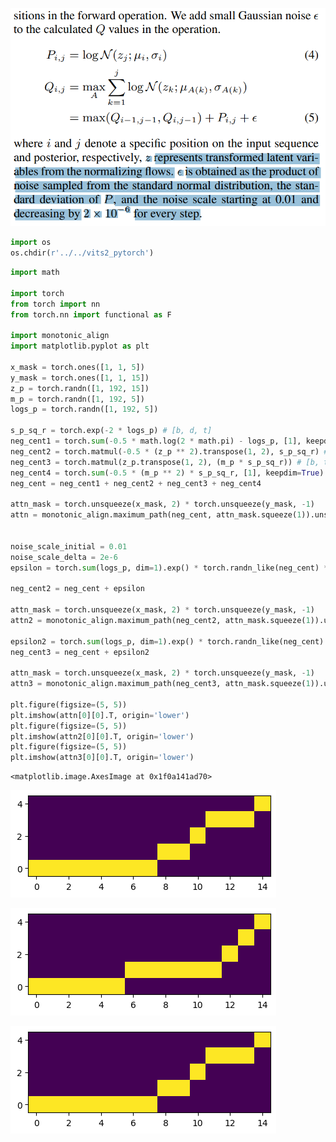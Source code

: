 ![image.png](MAS_with_noise_files/image.png)


```python
import os
os.chdir(r'../../vits2_pytorch')
```


```python
import math

import torch
from torch import nn
from torch.nn import functional as F

import monotonic_align
import matplotlib.pyplot as plt

x_mask = torch.ones([1, 1, 5])
y_mask = torch.ones([1, 1, 15])
z_p = torch.randn([1, 192, 15])
m_p = torch.randn([1, 192, 5]) 
logs_p = torch.randn([1, 192, 5])

s_p_sq_r = torch.exp(-2 * logs_p) # [b, d, t]
neg_cent1 = torch.sum(-0.5 * math.log(2 * math.pi) - logs_p, [1], keepdim=True) # [b, 1, t_s]
neg_cent2 = torch.matmul(-0.5 * (z_p ** 2).transpose(1, 2), s_p_sq_r) # [b, t_t, d] x [b, d, t_s] = [b, t_t, t_s]
neg_cent3 = torch.matmul(z_p.transpose(1, 2), (m_p * s_p_sq_r)) # [b, t_t, d] x [b, d, t_s] = [b, t_t, t_s]
neg_cent4 = torch.sum(-0.5 * (m_p ** 2) * s_p_sq_r, [1], keepdim=True) # [b, 1, t_s]
neg_cent = neg_cent1 + neg_cent2 + neg_cent3 + neg_cent4

attn_mask = torch.unsqueeze(x_mask, 2) * torch.unsqueeze(y_mask, -1)
attn = monotonic_align.maximum_path(neg_cent, attn_mask.squeeze(1)).unsqueeze(1).detach()


noise_scale_initial = 0.01
noise_scale_delta = 2e-6
epsilon = torch.sum(logs_p, dim=1).exp() * torch.randn_like(neg_cent) * 0.01

neg_cent2 = neg_cent + epsilon

attn_mask = torch.unsqueeze(x_mask, 2) * torch.unsqueeze(y_mask, -1)
attn2 = monotonic_align.maximum_path(neg_cent2, attn_mask.squeeze(1)).unsqueeze(1).detach()

epsilon2 = torch.sum(logs_p, dim=1).exp() * torch.randn_like(neg_cent) * (0.01 - (5000*noise_scale_delta))
neg_cent3 = neg_cent + epsilon2

attn_mask = torch.unsqueeze(x_mask, 2) * torch.unsqueeze(y_mask, -1)
attn3 = monotonic_align.maximum_path(neg_cent3, attn_mask.squeeze(1)).unsqueeze(1).detach()

plt.figure(figsize=(5, 5))
plt.imshow(attn[0][0].T, origin='lower')
plt.figure(figsize=(5, 5))
plt.imshow(attn2[0][0].T, origin='lower')
plt.figure(figsize=(5, 5))
plt.imshow(attn3[0][0].T, origin='lower')
```




    <matplotlib.image.AxesImage at 0x1f0a141ad70>




    
![png](MAS_with_noise_files/MAS_with_noise_2_1.png)
    



    
![png](MAS_with_noise_files/MAS_with_noise_2_2.png)
    



    
![png](MAS_with_noise_files/MAS_with_noise_2_3.png)
    

